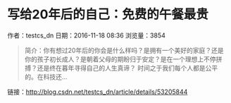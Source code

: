 # 写给20年后的自己：免费的午餐最贵
作者：testcs_dn
日期：2016-11-18 08:36
浏览量：3854
> 简介：你有想过20年后的你会是什么样吗？是拥有一个美好的家庭？还是你的孩子初长成人？是朝着父母的期盼归于安定？是在一个理想上不停拼搏？还是终在暮年寻得自己的人生真谛？ 时间之于我们每个人都是公平的。在科技还...

 链接：http://blog.csdn.net/testcs_dn/article/details/53205844
